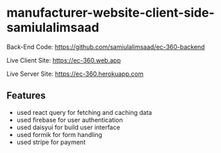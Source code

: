 # manufacturer-website-client-side-samiulalimsaad

Back-End Code: <https://github.com/samiulalimsaad/ec-360-backend>

Live Client Site: <https://ec-360.web.app>

Live Server Site: <https://ec-360.herokuapp.com>

## Features

-   used react query for fetching and caching data
-   used firebase for user authentication
-   used daisyui for build user interface
-   used formik for form handling
-   used stripe for payment
